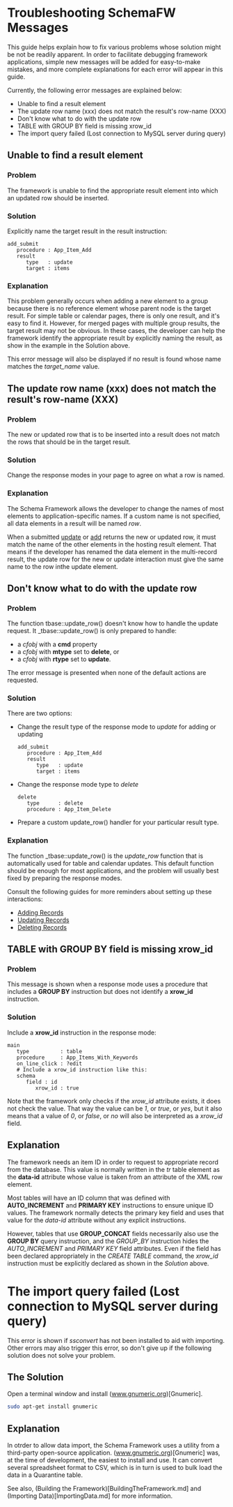 # Troubleshooting SchemaFW Messages

This guide helps explain how to fix various problems whose solution might
be not be readily apparent.  In order to facilitate debugging framework
applications, simple new messages will be added for easy-to-make mistakes,
and more complete explanations for each error will appear in this guide.

Currently, the following error messages are explained below:

- Unable to find a result element
- The update row name (xxx) does not match the result's row-name (XXX)
- Don't know what to do with the update row
- TABLE with GROUP BY field is missing xrow_id
- The import query failed (Lost connection to MySQL server during query)

## Unable to find a result element

### Problem

The framework is unable to find the appropriate result element into which
an updated row should be inserted.

### Solution

Explicitly name the target result in the result instruction:

~~~srm
add_submit
   procedure : App_Item_Add
   result
      type   : update
      target : items
~~~

### Explanation

This problem generally occurs when adding a new element to a group because there
is no reference element whose parent node is the target result.  For simple table
or calendar pages, there is only one result, and it's easy to find it.  However,
for merged pages with multiple group results, the target result may not be obvious.
In these cases, the developer can help the framework identify the appropriate
result by explicitly naming the result, as show in the example in the Solution
above.

This error message will also be displayed if no result is found whose name matches
the  *target_name* value.


## The update row name (xxx) does not match the result's row-name (XXX)

### Problem

The new or updated row that is to be inserted into a result does not match
the rows that should be in the target result.

### Solution

Change the response modes in your page to agree on what a row is named.

### Explanation

The Schema Framework allows the developer to change the names of most elements
to application-specific names.  If a custom name is not specified, all data
elements in a result will be named *row*.

When a submitted [update](CSUpdateInteraction.md) or [add](CSCreateInteraction.md)
returns the new or updated row, it must match the name of the other elements in
the hosting result element.  That means if the developer has renamed the data
element in the multi-record result, the update row for the new or update interaction
must give the same name to the row inthe update element.

## Don't know what to do with the update row

### Problem

The function tbase::update_row() doesn't know how to handle the update request.
It _tbase::update_row() is only prepared to handle:
- a _cfobj_ with a **cmd** property
- a _cfobj_ with **mtype** set to **delete**, or
- a _cfobj_ with **rtype** set to **update**.

The error message is presented when none of the default actions are requested.

### Solution

There are two options:
- Change the result type of the response mode to _update_ for adding or updating
   ~~~srm
   add_submit
      procedure : App_Item_Add
      result
         type   : update
         target : items
   ~~~
- Change the response mode type to _delete_
   ~~~srm
   delete
      type      : delete
      procedure : App_Item_Delete
   ~~~
- Prepare a custom update_row() handler for your particular result type.

### Explanation

The function _tbase::update_row() is the *update_row* function that is automatically
used for table and calendar updates.  This default function should be enough for most
applications, and the problem will usually best fixed by preparing the response modes.

Consult the following guides for more reminders about setting up these interactions:

- [Adding Records](CSCreateInteraction.md)
- [Updating Records](CSUpdateInteraction.md)
- [Deleting Records](CSDeleteInteraction.md)


## TABLE with GROUP BY field is missing xrow_id

### Problem

This message is shown when a response mode uses a procedure that includes
 a **GROUP BY** instruction but does not identify a **xrow_id** instruction.

### Solution

Include a **xrow_id** instruction in the response mode:

~~~srm
main
   type          : table
   procedure     : App_Items_With_Keywords
   on_line_click : ?edit
   # Include a xrow_id instruction like this:
   schema
      field : id
         xrow_id : true
~~~

Note that the framework only checks if the *xrow_id* attribute exists, it does
not check the value.  That way the value can be *1*, or *true*, or *yes*, but
it also means that a value of *0*, or *false*, or *no* will also be interpreted
as a *xrow_id* field.

## Explanation

The framework needs an item ID in order to request to appropriate record
from the database.  This value is normally written in the _tr_ table element
as the **data-id** attribute whose value is taken from an attribute of the
XML row element.

Most tables will have an ID column that was defined with **AUTO_INCREMENT**
and **PRIMARY KEY** instructions to ensure unique ID values.  The framework
normally detects the primary key field and uses that value for the *data-id*
attribute without any explicit instructions.

However, tables that use **GROUP_CONCAT** fields necessarily also use the
**GROUP BY** query instruction, and the *GROUP_BY* instruction hides the
*AUTO_INCREMENT* and *PRIMARY KEY* field attributes.  Even if the field has
been declared appropriately in the *CREATE TABLE* command, the *xrow_id*
instruction must be explicitly declared as shown in the *Solution* above.

# The import query failed (Lost connection to MySQL server during query)

This error is shown if *ssconvert* has not been installed to aid with
importing.  Other errors may also trigger this error, so don't give up
if the following solution does not solve your problem.

## The Solution

Open a terminal window and install (www.gnumeric.org)[Gnumeric].

~~~sh
sudo apt-get install gnumeric
~~~

## Explanation

In otrder to allow data import, the Schema Framework uses a utility from
a third-party open-source application.  (www.gnumeric.org)[Gnumeric] was,
at the time of development, the easiest to install and use.  It can convert
several spreadsheet format to CSV, which is in turn is used to bulk load
the data in a Quarantine table.

See also, (Building the Framework)[BuildingTheFramework.md] and
(Importing Data)[ImportingData.md] for more information.
